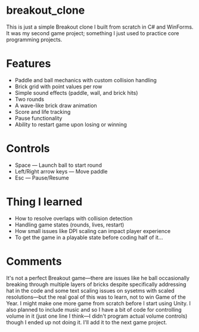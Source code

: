 # breakout_clone

This is just a simple Breakout clone I built from scratch in C# and WinForms. It was my second game project; something I just used to practice core programming projects.

Features
========

- Paddle and ball mechanics with custom collision handling
- Brick grid with point values per row
- Simple sound effects (paddle, wall, and brick hits)
- Two rounds
- A wave-like brick draw animation
- Score and life tracking
- Pause functionality
- Ability to restart game upon losing or winning

Controls
========

- Space — Launch ball to start round
- Left/Right arrow keys — Move paddle
- Esc — Pause/Resume

Thing I learned
================

- How to resolve overlaps with collision detection
- Handling game states (rounds, lives, restart)
- How small issues like DPI scaling can impact player experience
- To get the game in a playable state before coding half of it...

Comments
========

It's not a perfect Breakout game—there are issues like he ball occasionally breaking through multiple layers of bricks despite specifically addressing hat in the code and some text scaling issues on sysetms with scaled resolutions—but the real goal of this was to learn, not to win Game of the Year. I might make one more game from scratch before I start using Unity. I also planned to include music and so I have a bit of code for controlling volume in it (just one line I think—I didn't program actual volume controls) though I ended up not doing it. I'll add it to the next game project.
